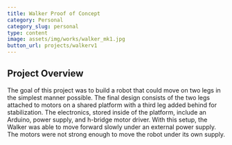 ```yaml
---
title: Walker Proof of Concept
category: Personal
category_slug: personal
type: content
image: assets/img/works/walker_mk1.jpg
button_url: projects/walkerv1
---
```

## Project Overview
The goal of this project was to build a robot that could move on two legs in the simplest manner possible. The final design consists of the two legs attached to motors on a shared platform with a third leg added behind for stabilization. The electronics, stored inside of the platform, include an Arduino, power supply, and h-bridge motor driver. With this setup, the Walker was able to move forward slowly under an external power supply. The motors were not strong enough to move the robot under its own supply.
